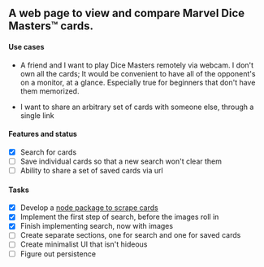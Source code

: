 ## A web page to view and compare Marvel Dice Masters™ cards.

#### Use cases
- A friend and I want to play Dice Masters remotely via webcam.
I don't own all the cards; It would be convenient to have all of the opponent's on a monitor, at a glance.
Especially true for beginners that don't have them memorized.


- I want to share an arbitrary set of cards with someone else, through a single link

#### Features and status
- [x] Search for cards
- [ ] Save individual cards so that a new search won't clear them
- [ ] Ability to share a set of saved cards via url

#### Tasks
- [x] Develop a [node package to scrape cards](https://github.com/mccxiv/dm-lookup)
- [x] Implement the first step of search, before the images roll in
- [x] Finish implementing search, now with images
- [ ] Create separate sections, one for search and one for saved cards
- [ ] Create minimalist UI that isn't hideous
- [ ] Figure out persistence
